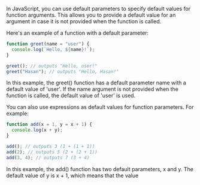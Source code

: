 In JavaScript, you can use default parameters to specify default values for function arguments. This allows you to provide a default value for an argument in case it is not provided when the function is called.

Here's an example of a function with a default parameter:

```js
function greet(name = "user") {
  console.log(`Hello, ${name}!`);
}

greet(); // outputs "Hello, user!"
greet("Hasan"); // outputs "Hello, Hasan!"
```

In this example, the greet() function has a default parameter name with a default value of 'user'. If the name argument is not provided when the function is called, the default value of 'user' is used.

You can also use expressions as default values for function parameters. For example:

```js
function add(x = 1, y = x + 1) {
  console.log(x + y);
}

add(); // outputs 3 (1 + (1 + 1))
add(2); // outputs 5 (2 + (2 + 1))
add(3, 4); // outputs 7 (3 + 4)
```

In this example, the add() function has two default parameters, x and y. The default value of y is x + 1, which means that the value
